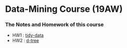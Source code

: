 # Data-Mining Course (19AW)
### The Notes and Homework of this course
* HW1 : [tidy-data](https://github.com/h30306/Learning-Notes/blob/master/data-mining/tidy-data/Tidy-data.ipynb)
* HW2 : [d-tree](https://github.com/h30306/Learning-Notes/blob/master/data-mining/decision-tree/d-tree%20NBA.ipynb)
